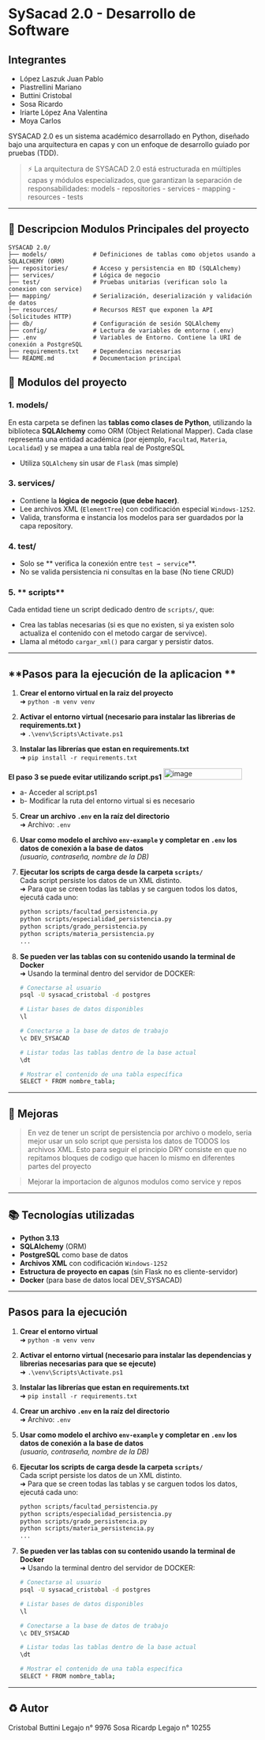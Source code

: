 # SySacad 2.0 - Desarrollo de Software
## Integrantes
- López Laszuk Juan Pablo
- Piastrellini Mariano
- Buttini Cristobal
- Sosa Ricardo
- Iriarte López Ana Valentina
- Moya Carlos

SYSACAD 2.0 es un sistema académico desarrollado en Python, diseñado bajo una arquitectura en capas y con un enfoque de desarrollo guiado por pruebas (TDD).

> ⚡ La arquitectura de SYSACAD 2.0 está estructurada en múltiples capas y módulos especializados, que garantizan la separación de responsabilidades:
models - repositories - services - mapping - resources - tests

---

## 📂 Descripcion Modulos Principales del proyecto 

```
SYSACAD 2.0/
├── models/             # Definiciones de tablas como objetos usando a SQLALCHEMY (ORM)
├── repositories/       # Acceso y persistencia en BD (SQLAlchemy)
├── services/           # Lógica de negocio 
├── test/               # Pruebas unitarias (verifican solo la conexion con service)
├── mapping/            # Serialización, deserialización y validación de datos
├── resources/          # Recursos REST que exponen la API (Solicitudes HTTP)
├── db/                 # Configuración de sesión SQLAlchemy
├── config/             # Lectura de variables de entorno (.env)
├── .env                # Variables de Entorno. Contiene la URI de conexión a PostgreSQL
├── requirements.txt    # Dependencias necesarias
└── README.md           # Documentacion principal 
```

## 🔧 Modulos del proyecto

### 1. **models/**

En esta carpeta se definen las **tablas como clases de Python**, utilizando la biblioteca **SQLAlchemy** como ORM (Object Relational Mapper). Cada clase representa una entidad académica (por ejemplo, `Facultad`, `Materia`, `Localidad`) y se mapea a una tabla real de PostgreSQL
* Utiliza `SQLAlchemy` sin usar de `Flask` (mas simple)

### 3. **services/**

* Contiene la **lógica de negocio (que debe hacer)**.
* Lee archivos XML (`ElementTree`) con codificación especial `Windows-1252`.
* Valida, transforma e instancia los modelos para ser guardados por la capa repository.

### 4. **test/**

* Solo se  ** verifica la conexión entre `test → service`**.
* No se valida persistencia ni consultas en la base (No tiene CRUD)

### 5. ** scripts**

Cada entidad tiene un script dedicado dentro de `scripts/`, que:

* Crea las tablas necesarias (si es que no existen, si ya existen solo actualiza el contenido con el metodo cargar de servivce).
* Llama al método `cargar_xml()` para cargar y persistir datos.
---


## **Pasos para la ejecución de la aplicacion **

1. **Crear el entorno virtual en la raiz del proyecto**  
   ➜ `python -m venv venv`

2. **Activar el entorno virtual (necesario para instalar las librerias de requirements.txt )**  
   ➜ `.\venv\Scripts\Activate.ps1`

3. **Instalar las librerías que estan en requirements.txt**  
   ➜ `pip install -r requirements.txt`

**El paso 3 se puede evitar utilizando script.ps1**
<img width="159" height="23" alt="image" src="https://github.com/user-attachments/assets/a6c21d32-aac3-4870-bf43-b2227d955035" />

* a- Acceder al script.ps1
* b- Modificar la ruta del entorno virtual si es necesario


5. **Crear un archivo `.env` en la raíz del directorio**  
   ➜ Archivo: `.env`

6. **Usar como modelo el archivo `env-example` y completar en `.env` los datos de conexión a la base de datos**  
   *(usuario, contraseña, nombre de la DB)*

7. **Ejecutar los scripts de carga desde la carpeta `scripts/`**  
   Cada script persiste los datos de un XML distinto.  
   ➜ Para que se creen todas las tablas y se carguen todos los datos, ejecutá cada uno:

   ```bash
   python scripts/facultad_persistencia.py
   python scripts/especialidad_persistencia.py
   python scripts/grado_persistencia.py
   python scripts/materia_persistencia.py
   ...
8. **Se pueden ver las tablas con su contenido usando la terminal de Docker**  
   ➜ Usando la terminal dentro del servidor de DOCKER:

   ```bash
   # Conectarse al usuario
   psql -U sysacad_cristobal -d postgres

   # Listar bases de datos disponibles
   \l

   # Conectarse a la base de datos de trabajo
   \c DEV_SYSACAD

   # Listar todas las tablas dentro de la base actual
   \dt

   # Mostrar el contenido de una tabla específica
   SELECT * FROM nombre_tabla; 
---

## 📅 Mejoras 

>En vez de tener un script de persistencia por archivo o modelo, seria mejor usar un solo script que persista los datos de TODOS los archivos XML. Esto para seguir el principio DRY consiste en que no repitamos bloques de codigo que hacen lo mismo en diferentes partes del proyecto

> Mejorar la importacion de algunos modulos como service y repos
---

## 📚 Tecnologías utilizadas

* **Python 3.13**
* **SQLAlchemy** (ORM)
* **PostgreSQL** como base de datos
* **Archivos XML** con codificación `Windows-1252`
* **Estructura de proyecto en capas** (sin Flask no es cliente-servidor)
* **Docker** (para base de datos local DEV_SYSACAD)
---

## **Pasos para la ejecución**

1. **Crear el entorno virtual**  
   ➜ `python -m venv venv`

2. **Activar el entorno virtual (necesario para instalar las dependencias y librerias necesarias para que se ejecute)**  
   ➜ `.\venv\Scripts\Activate.ps1`

3. **Instalar las librerías que estan en requirements.txt**  
   ➜ `pip install -r requirements.txt`

4. **Crear un archivo `.env` en la raíz del directorio**  
   ➜ Archivo: `.env`

5. **Usar como modelo el archivo `env-example` y completar en `.env` los datos de conexión a la base de datos**  
   *(usuario, contraseña, nombre de la DB)*

6. **Ejecutar los scripts de carga desde la carpeta `scripts/`**  
   Cada script persiste los datos de un XML distinto.  
   ➜ Para que se creen todas las tablas y se carguen todos los datos, ejecutá cada uno:

   ```bash
   python scripts/facultad_persistencia.py
   python scripts/especialidad_persistencia.py
   python scripts/grado_persistencia.py
   python scripts/materia_persistencia.py
   ...
7. **Se pueden ver las tablas con su contenido usando la terminal de Docker**  
   ➜ Usando la terminal dentro del servidor de DOCKER:

   ```bash
   # Conectarse al usuario
   psql -U sysacad_cristobal -d postgres

   # Listar bases de datos disponibles
   \l

   # Conectarse a la base de datos de trabajo
   \c DEV_SYSACAD

   # Listar todas las tablas dentro de la base actual
   \dt

   # Mostrar el contenido de una tabla específica
   SELECT * FROM nombre_tabla; 
---



## ♻ Autor

Cristobal Buttini  Legajo n° 9976
Sosa Ricardp       Legajo n° 10255

